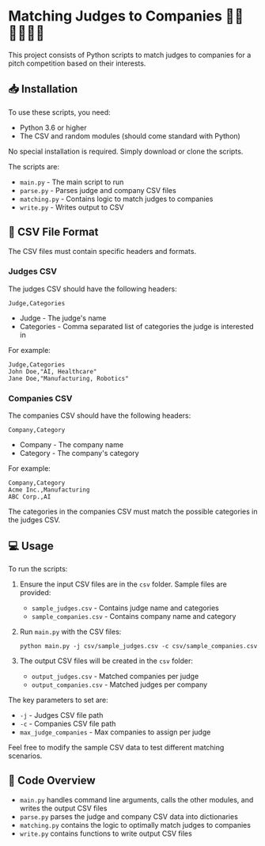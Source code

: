 # Matching Judges to Companies 👩‍⚖️👨‍⚖️🤝🏢

This project consists of Python scripts to match judges to companies for a pitch competition based on their interests.

## 📥 Installation

To use these scripts, you need:

- Python 3.6 or higher
- The CSV and random modules (should come standard with Python)

No special installation is required. Simply download or clone the scripts. 

The scripts are:

- `main.py` - The main script to run
- `parse.py` - Parses judge and company CSV files
- `matching.py` - Contains logic to match judges to companies
- `write.py` - Writes output to CSV

## 📂 CSV File Format

The CSV files must contain specific headers and formats.

### Judges CSV 

The judges CSV should have the following headers:

```
Judge,Categories
```

- Judge - The judge's name
- Categories - Comma separated list of categories the judge is interested in

For example:

```
Judge,Categories  
John Doe,"AI, Healthcare"
Jane Doe,"Manufacturing, Robotics" 
```

### Companies CSV

The companies CSV should have the following headers:  

```
Company,Category
```

- Company - The company name
- Category - The company's category 

For example:

```
Company,Category
Acme Inc.,Manufacturing
ABC Corp.,AI
```

The categories in the companies CSV must match the possible categories in the judges CSV.

## 💻 Usage

To run the scripts:

1. Ensure the input CSV files are in the `csv` folder. Sample files are provided:
   - `sample_judges.csv` - Contains judge name and categories
   - `sample_companies.csv` - Contains company name and category
   
2. Run `main.py` with the CSV files:

   ```
   python main.py -j csv/sample_judges.csv -c csv/sample_companies.csv
   ```
   
3. The output CSV files will be created in the `csv` folder:
   - `output_judges.csv` - Matched companies per judge  
   - `output_companies.csv` - Matched judges per company
   
The key parameters to set are:

- `-j` - Judges CSV file path
- `-c` - Companies CSV file path
- `max_judge_companies` - Max companies to assign per judge

Feel free to modify the sample CSV data to test different matching scenarios.

## 📖 Code Overview

- `main.py` handles command line arguments, calls the other modules, and writes the output CSV files
- `parse.py` parses the judge and company CSV data into dictionaries  
- `matching.py` contains the logic to optimally match judges to companies
- `write.py` contains functions to write output CSV files
